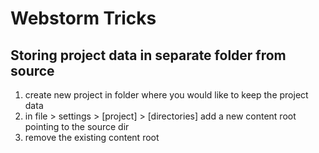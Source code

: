 # Webstorm Tricks

## Storing project data in separate folder from source
1. create new project in folder where you would like to keep the project data
2. in file > settings > [project] > [directories] add a new content root pointing to the source dir
3. remove the existing content root